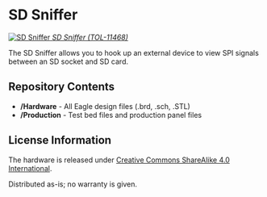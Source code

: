 SD Sniffer
==========

[![SD Sniffer](https://cdn.sparkfun.com//assets/parts/7/3/4/2/11468-01a.jpg)
*SD Sniffer (TOL-11468)*](https://www.sparkfun.com/products/11468)

The SD Sniffer allows you to hook up an external device to view SPI signals between an SD socket and SD card.

Repository Contents
-------------------
* **/Hardware** - All Eagle design files (.brd, .sch, .STL)
* **/Production** - Test bed files and production panel files


License Information
-------------------
The hardware is released under [Creative Commons ShareAlike 4.0 International](https://creativecommons.org/licenses/by-sa/4.0/).

Distributed as-is; no warranty is given.
